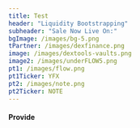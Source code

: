 ```yaml
---
title: Test
header: "Liquidity Bootstrapping"
subheader: "Sale Now Live On:"
bgImage: /images/bg-5.png
tPartner: /images/dexfinance.png
image: /images/dextools-vaults.png
image2: /images/underFLOW5.png
pt1: /images/flow.png
pt1Ticker: YFX
pt2: /images/note.png
pt2Ticker: NOTE
---
```


#### Provide
